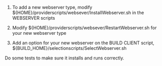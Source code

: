 1) To add a new webserver type, modify ${HOME}/providerscripts/websever/InstallWebserver.sh in the WEBSERVER scripts

2) Modify ${HOME}/providerscripts/websever/RestartWebserver.sh  for your new webserver type 

3) Add an option for your new webserver on the BUILD CLIENT script, ${BUILD_HOME}/selectionscripts/SelectWebserver.sh

Do some tests to make sure it installs and runs correctly. 
